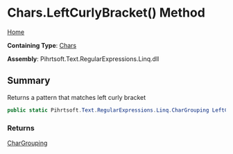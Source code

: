# Chars\.LeftCurlyBracket\(\) Method

[Home](../../../../../../README.md)

**Containing Type**: [Chars](../README.md)

**Assembly**: Pihrtsoft\.Text\.RegularExpressions\.Linq\.dll

## Summary

Returns a pattern that matches left curly bracket

```csharp
public static Pihrtsoft.Text.RegularExpressions.Linq.CharGrouping LeftCurlyBracket()
```

### Returns

[CharGrouping](../../CharGrouping/README.md)

